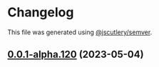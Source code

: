 # Changelog

This file was generated using [@jscutlery/semver](https://github.com/jscutlery/semver).

## [0.0.1-alpha.120](https://github.com/GetStream/stream-video-js/compare/client0.0.1-alpha.119...client0.0.1-alpha.120) (2023-05-04)

